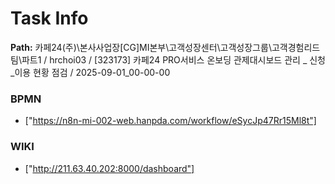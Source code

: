 # Task Info

**Path:** 카페24(주)\본사사업장\[CG]MI본부\고객성장센터\고객성장그룹\고객경험리드팀\파트1 / hrchoi03 / [323173] 카페24 PRO서비스 온보딩 관제대시보드 관리 _ 신청_이용 현황 점검 / 2025-09-01_00-00-00

### BPMN
- ["https://n8n-mi-002-web.hanpda.com/workflow/eSycJp47Rr15Ml8t"]

### WIKI
- ["http://211.63.40.202:8000/dashboard"]

